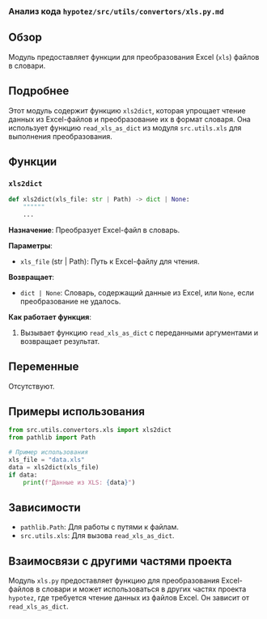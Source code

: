 ### Анализ кода `hypotez/src/utils/convertors/xls.py.md`

## Обзор

Модуль предоставляет функции для преобразования Excel (`xls`) файлов в словари.

## Подробнее

Этот модуль содержит функцию `xls2dict`, которая упрощает чтение данных из Excel-файлов и преобразование их в формат словаря. Она использует функцию `read_xls_as_dict` из модуля `src.utils.xls` для выполнения преобразования.

## Функции

### `xls2dict`

```python
def xls2dict(xls_file: str | Path) -> dict | None:
    """"""
    ...
```

**Назначение**:
Преобразует Excel-файл в словарь.

**Параметры**:

*   `xls_file` (str | Path): Путь к Excel-файлу для чтения.

**Возвращает**:

*   `dict | None`: Словарь, содержащий данные из Excel, или `None`, если преобразование не удалось.

**Как работает функция**:

1.  Вызывает функцию `read_xls_as_dict` с переданными аргументами и возвращает результат.

## Переменные

Отсутствуют.

## Примеры использования

```python
from src.utils.convertors.xls import xls2dict
from pathlib import Path

# Пример использования
xls_file = "data.xls"
data = xls2dict(xls_file)
if data:
    print(f"Данные из XLS: {data}")
```

## Зависимости

*   `pathlib.Path`: Для работы с путями к файлам.
*   `src.utils.xls`: Для вызова `read_xls_as_dict`.

## Взаимосвязи с другими частями проекта

Модуль `xls.py` предоставляет функцию для преобразования Excel-файлов в словари и может использоваться в других частях проекта `hypotez`, где требуется чтение данных из файлов Excel. Он зависит от `read_xls_as_dict`.